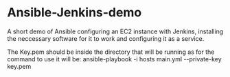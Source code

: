 # Ansible-Jenkins-demo
A short demo of Ansible configuring an EC2 instance with Jenkins, installing the neccessary software for it to work and configuring it as a service.

The Key.pem should be inside the directory that will be running as for the command to use it will be:
ansible-playbook -i hosts main.yml --private-key key.pem